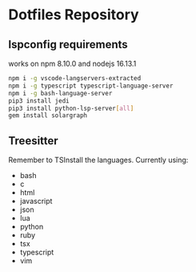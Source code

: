 # Dotfiles Repository

## lspconfig requirements

works on npm 8.10.0 and nodejs 16.13.1

```bash
npm i -g vscode-langservers-extracted
npm i -g typescript typescript-language-server
npm i -g bash-language-server
pip3 install jedi
pip3 install python-lsp-server[all]
gem install solargraph

```

## Treesitter

Remember to TSInstall the languages. Currently using:

* bash
* c
* html
* javascript
* json
* lua
* python
* ruby
* tsx
* typescript
* vim
